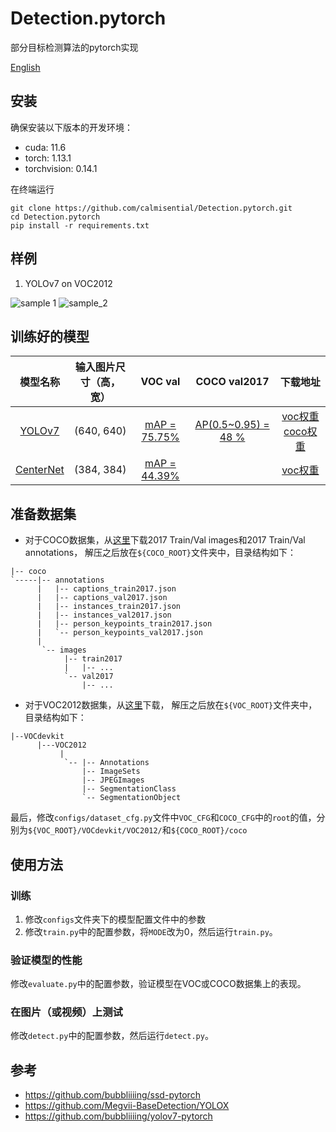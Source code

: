 # Detection.pytorch
部分目标检测算法的pytorch实现

[English](https://github.com/calmisential/Detection.pytorch/blob/main/README_EN.md)
## 安装
确保安装以下版本的开发环境：
- cuda: 11.6
- torch: 1.13.1
- torchvision: 0.14.1

在终端运行
```commandline
git clone https://github.com/calmisential/Detection.pytorch.git
cd Detection.pytorch
pip install -r requirements.txt
```

## 样例
1. YOLOv7 on VOC2012

![sample 1](https://github.com/calmisential/Detection.pytorch/blob/main/performance/2010_006598%402023-03-24-12-36-57.jpg) 
![sample_2](https://github.com/calmisential/Detection.pytorch/blob/main/performance/2010_006639%402023-03-24-12-36-57.jpg)

## 训练好的模型
|                     模型名称                      | 输入图片尺寸（高，宽） |     VOC val      |      COCO val2017       |                                                                                     下载地址                                                                                     |  
|:---------------------------------------------:|:----:|:----------------:|:-----------------------:|:----------------------------------------------------------------------------------------------------------------------------------------------------------------------------:|
|  [YOLOv7](https://arxiv.org/abs/2207.02696)   | (640, 640)  | [mAP = 75.75%](https://github.com/calmisential/Detection.pytorch/blob/main/performance/yolov7_voc_val.txt) | [AP(0.5~0.95) = 48 %](https://github.com/calmisential/Detection.pytorch/blob/main/performance/yolov7_coco_val2017.txt) | [voc权重](https://github.com/calmisential/Detection.pytorch/releases/download/YOLOv7_weights-voc/YOLOv7_voc_final.pth) [coco权重](https://github.com/bubbliiiing/yolov7-pytorch) |
| [CenterNet](https://arxiv.org/abs/1904.07850) | (384, 384) | [mAP = 44.39%]()|  |                                                                                  [voc权重]()                                                                                   |

## 准备数据集
- 对于COCO数据集，从[这里](https://cocodataset.org/#download)下载2017 Train/Val images和2017 Train/Val annotations，
解压之后放在`${COCO_ROOT}`文件夹中，目录结构如下：
```
|-- coco
`-----|-- annotations
      |   |-- captions_train2017.json
      |   |-- captions_val2017.json
      |   |-- instances_train2017.json
      |   |-- instances_val2017.json
      |   |-- person_keypoints_train2017.json
      |   `-- person_keypoints_val2017.json
      |
       `-- images
            |-- train2017
            |   |-- ... 
            `-- val2017
                |-- ... 
```
- 对于VOC2012数据集，从[这里](http://host.robots.ox.ac.uk/pascal/VOC/voc2012/index.html#devkit)下载，
解压之后放在`${VOC_ROOT}`文件夹中，目录结构如下：
```
|--VOCdevkit
      |---VOC2012
           |
            `-- |-- Annotations
                |-- ImageSets
                |-- JPEGImages
                |-- SegmentationClass
                `-- SegmentationObject
```
最后，修改`configs/dataset_cfg.py`文件中`VOC_CFG`和`COCO_CFG`中的`root`的值，分别为`${VOC_ROOT}/VOCdevkit/VOC2012/`和`${COCO_ROOT}/coco`

## 使用方法
### 训练
1. 修改`configs`文件夹下的模型配置文件中的参数
2. 修改`train.py`中的配置参数，将`MODE`改为0，然后运行`train.py`。

### 验证模型的性能
修改`evaluate.py`中的配置参数，验证模型在VOC或COCO数据集上的表现。

### 在图片（或视频）上测试
修改`detect.py`中的配置参数，然后运行`detect.py`。

## 参考
- https://github.com/bubbliiiing/ssd-pytorch
- https://github.com/Megvii-BaseDetection/YOLOX
- https://github.com/bubbliiiing/yolov7-pytorch